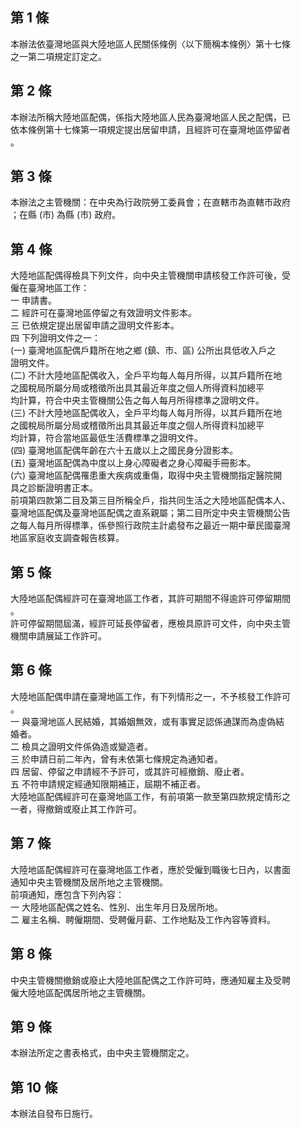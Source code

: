 第 1 條
-------
本辦法依臺灣地區與大陸地區人民關係條例〈以下簡稱本條例〉第十七條  
之一第二項規定訂定之。

第 2 條
-------
本辦法所稱大陸地區配偶，係指大陸地區人民為臺灣地區人民之配偶，已  
依本條例第十七條第一項規定提出居留申請，且經許可在臺灣地區停留者  
。

第 3 條
-------
本辦法之主管機關：在中央為行政院勞工委員會；在直轄市為直轄市政府  
；在縣 (市) 為縣 (市) 政府。

第 4 條
-------
大陸地區配偶得檢具下列文件，向中央主管機關申請核發工作許可後，受  
僱在臺灣地區工作：  
一  申請書。  
二  經許可在臺灣地區停留之有效證明文件影本。  
三  已依規定提出居留申請之證明文件影本。  
四  下列證明文件之一：  
 (一) 臺灣地區配偶戶籍所在地之鄉 (鎮、市、區) 公所出具低收入戶之  
      證明文件。  
 (二) 不計大陸地區配偶收入，全戶平均每人每月所得，以其戶籍所在地  
      之國稅局所屬分局或稽徵所出具其最近年度之個人所得資料加總平  
      均計算，符合中央主管機關公告之每人每月所得標準之證明文件。  
 (三) 不計大陸地區配偶收入，全戶平均每人每月所得，以其戶籍所在地  
      之國稅局所屬分局或稽徵所出具其最近年度之個人所得資料加總平  
      均計算，符合當地區最低生活費標準之證明文件。  
 (四) 臺灣地區配偶年齡在六十五歲以上之國民身分證影本。  
 (五) 臺灣地區配偶為中度以上身心障礙者之身心障礙手冊影本。  
 (六) 臺灣地區配偶罹患重大疾病或重傷，取得中央主管機關指定醫院開  
      具之診斷證明書正本。  
前項第四款第二目及第三目所稱全戶，指共同生活之大陸地區配偶本人、  
臺灣地區配偶及臺灣地區配偶之直系親屬；第二目所定中央主管機關公告  
之每人每月所得標準，係參照行政院主計處發布之最近一期中華民國臺灣  
地區家庭收支調查報告核算。

第 5 條
-------
大陸地區配偶經許可在臺灣地區工作者，其許可期間不得逾許可停留期間  
。  
許可停留期間屆滿，經許可延長停留者，應檢具原許可文件，向中央主管  
機關申請展延工作許可。

第 6 條
-------
大陸地區配偶申請在臺灣地區工作，有下列情形之一，不予核發工作許可  
。  
一  與臺灣地區人民結婚，其婚姻無效，或有事實足認係通謀而為虛偽結  
    婚者。  
二  檢具之證明文件係偽造或變造者。  
三  於申請日前二年內，曾有未依第七條規定為通知者。  
四  居留、停留之申請經不予許可，或其許可經撤銷、廢止者。  
五  不符申請規定經通知限期補正，屆期不補正者。  
大陸地區配偶經許可在臺灣地區工作，有前項第一款至第四款規定情形之  
一者，得撤銷或廢止其工作許可。

第 7 條
-------
大陸地區配偶經許可在臺灣地區工作者，應於受僱到職後七日內，以書面  
通知中央主管機關及居所地之主管機關。  
前項通知，應包含下列內容：  
一  大陸地區配偶之姓名、性別、出生年月日及居所地。  
二  雇主名稱、聘僱期間、受聘僱月薪、工作地點及工作內容等資料。

第 8 條
-------
中央主管機關撤銷或廢止大陸地區配偶之工作許可時，應通知雇主及受聘  
僱大陸地區配偶居所地之主管機關。

第 9 條
-------
本辦法所定之書表格式，由中央主管機關定之。

第 10 條
--------
本辦法自發布日施行。


